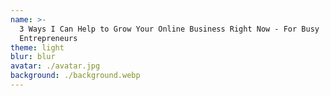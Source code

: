 ```yaml
---
name: >-
  3 Ways I Can Help to Grow Your Online Business Right Now - For Busy
  Entrepreneurs
theme: light
blur: blur
avatar: ./avatar.jpg
background: ./background.webp
---
```

